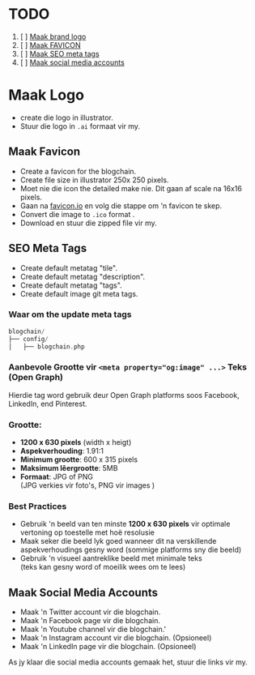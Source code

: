 # TODO

1. [ ] [Maak brand logo](#maak-logo)
2. [ ] [Maak FAVICON](#maak-favicon)
3. [ ] [Maak SEO meta tags](#seo-meta-tags)
4. [ ] [Maak social media accounts](#maak-social-media-accounts)

# Maak Logo

- create die logo in illustrator.
- Stuur die logo in `.ai` formaat vir my.

## Maak Favicon

- Create a favicon for the blogchain.
- Create file size in illustrator 250x 250 pixels.
- Moet nie die icon the detailed make nie. Dit gaan af scale na 16x16 pixels.
- Gaan na [favicon.io](https://favicon.io/favicon-converter/) en volg die stappe om 'n favicon te skep.
- Convert die image to `.ico` format .
- Download en stuur die zipped file vir my.

## SEO Meta Tags

- Create default metatag "tile".
- Create default metatag "description".
- Create default metatag "tags".
- Create default image git meta tags.

### Waar om the update meta tags

```php
blogchain/
├── config/
│   ├── blogchain.php
```

### Aanbevole Grootte vir `<meta property="og:image" ...>` Teks (Open Graph)

Hierdie tag word gebruik deur Open Graph platforms soos Facebook, LinkedIn, end Pinterest.

### Grootte:

- **1200 x 630 pixels** (width x heigt)
- **Aspekverhouding**: 1.91:1
- **Minimum grootte**: 600 x 315 pixels
- **Maksimum lêergrootte**: 5MB
- **Formaat**: JPG of PNG  
  (JPG verkies vir foto's, PNG vir images )

### Best Practices

- Gebruik 'n beeld van ten minste **1200 x 630 pixels** vir optimale vertoning op toestelle met hoë resolusie
- Maak seker die beeld lyk goed wanneer dit na verskillende aspekverhoudings gesny word (sommige platforms sny die beeld)
- Gebruik 'n visueel aantreklike beeld met minimale teks  
  (teks kan gesny word of moeilik wees om te lees)

## Maak Social Media Accounts

- Maak 'n Twitter account vir die blogchain.
- Maak 'n Facebook page vir die blogchain.
- Maak 'n Youtube channel vir die blogchain.'
- Maak 'n Instagram account vir die blogchain. (Opsioneel)
- Maak 'n LinkedIn page vir die blogchain. (Opsioneel)

As jy klaar die social media accounts gemaak het, stuur die links vir my.
